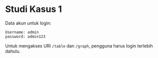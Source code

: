 # Studi Kasus 1
Data akun untuk login:
```
Username: admin  
password: admin123 
``` 

Untuk mengakses URI `/table` dan `/graph`, pengguna harus login terlebih dahulu.
